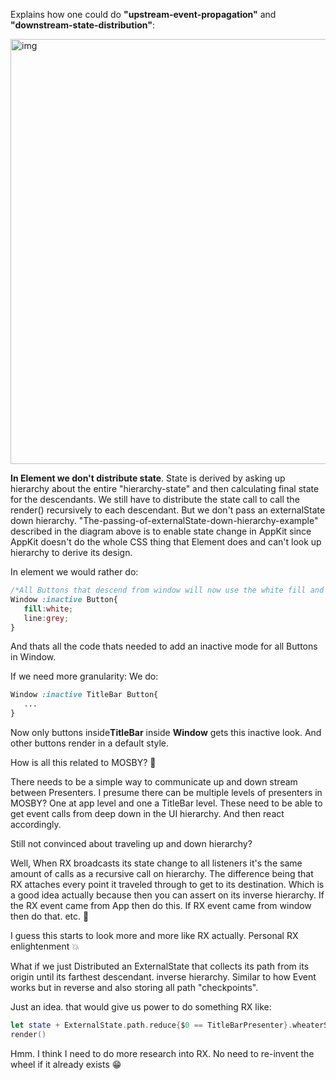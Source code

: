 Explains how one could do **"upstream-event-propagation"** and **"downstream-state-distribution"**:<!--more--> 

<img width="680" alt="img" src="https://rawgit.com/stylekit/img/master/event_and_state_diagram.svg">

**In Element we don't distribute state**. State is derived by asking up hierarchy about the entire "hierarchy-state" and then calculating final state for the descendants.  We still have to distribute the state call to call the render() recursively to each descendant. But we don't pass an externalState down hierarchy. "The-passing-of-externalState-down-hierarchy-example" described in the diagram above is to enable state change in AppKit since AppKit doesn't do the whole CSS thing that Element does and can't look up hierarchy to derive its design.

In element we would rather do:
```css
/*All Buttons that descend from window will now use the white fill and grey line when window is set to inactive*/
Window :inactive Button{
   fill:white;
   line:grey;
}
```

And thats all the code thats needed to add an inactive mode for all Buttons in Window. 

If we need more granularity: We do: 

```css
Window :inactive TitleBar Button{
   ...
}
```

Now only buttons inside**TitleBar** inside **Window** gets this inactive look. 
And other buttons render in a default style.


How is all this related to MOSBY? 🤔

There needs to be a simple way to communicate up and down stream between Presenters. I presume there can be multiple levels of presenters in MOSBY? One at app level and one a TitleBar level. These need to be able to get event calls from deep down in the UI hierarchy. And then react accordingly. 


Still not convinced about traveling up and down hierarchy?

Well, When RX broadcasts its state change to all listeners it's the same amount of calls as a recursive call on hierarchy. The difference being that RX attaches every point it traveled through to get to its destination. Which is a good idea actually because then you can assert on its inverse hierarchy. If the RX event came from App then do this. If RX event came from window then do that. etc. 🤔

I guess this starts to look more and more like RX actually. Personal RX enlightenment 💥 

What if we just Distributed an ExternalState that collects its path from its origin until its farthest descendant. inverse hierarchy. Similar to how Event works but in reverse and also storing all path "checkpoints". 

Just an idea. that would give us power to do something RX like: 

```swift
let state + ExternalState.path.reduce{$0 == TitleBarPresenter}.wheaterState+ ExternalState.path.reduce{$0 == AppPresenter}.locationState + internalState
render()
```

Hmm. I think I need to do more research into RX. No need to re-invent the wheel if it already exists 😁